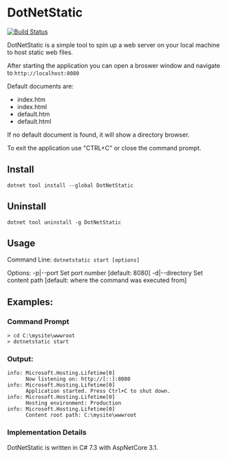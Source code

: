 # DotNetStatic

[![Build Status](https://dev.azure.com/entityadam/Master/_apis/build/status/EntityAdam.DotNetStatic?branchName=master)](https://dev.azure.com/entityadam/Master/_build/latest?definitionId=16&branchName=master)

DotNetStatic is a simple tool to spin up a web server on your local machine to host static web files.

After starting the application you can open a broswer window and navigate to `http://localhost:8080`

Default documents are:
  - index.htm
  - index.html
  - default.htm
  - default.html
  
If no default document is found, it will show a directory browser.

To exit the application use "CTRL+C" or close the command prompt.

## Install
`dotnet tool install --global DotNetStatic`

## Uninstall
`dotnet tool uninstall -g DotNetStatic`

## Usage

Command Line:
`dotnetstatic start [options]`

Options:
  -p|--port <port>       Set port number [default: 8080]
  -d|--directory <path>  Set content path [default: where the command was executed from]
  
## Examples:

### Command Prompt

```
> cd C:\mysite\wwwroot
> dotnetstatic start
```

### Output:
```
info: Microsoft.Hosting.Lifetime[0]
      Now listening on: http://[::]:8080
info: Microsoft.Hosting.Lifetime[0]
      Application started. Press Ctrl+C to shut down.
info: Microsoft.Hosting.Lifetime[0]
      Hosting environment: Production
info: Microsoft.Hosting.Lifetime[0]
      Content root path: C:\mysite\wwwroot
```

### Implementation Details

DotNetStatic is written in C# 7.3 with AspNetCore 3.1.

